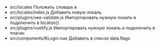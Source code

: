* src/locales Положить словарь в 
* src/locales/index.js Добавить новую локаль
* src/plugins/vee-validate.js Импортировать нужную локаль и подключить в localize()
* src/plugins/vuetify.js Импортировать нужную локаль и подключить в плагин
* src/components/KLogin.vue Добавить в список data.flags
